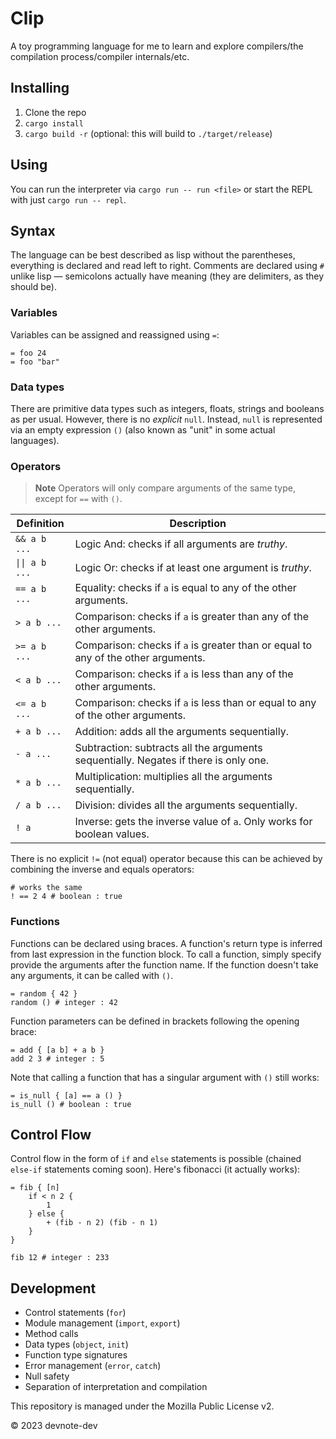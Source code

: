 # Clip

A toy programming language for me to learn and explore compilers/the compilation process/compiler internals/etc.

## Installing

1. Clone the repo
2. `cargo install`
3. `cargo build -r` (optional: this will build to `./target/release`)

## Using

You can run the interpreter via `cargo run -- run <file>` or start the REPL with just `cargo run -- repl`.

## Syntax

The language can be best described as lisp without the parentheses, everything is declared and read left to right. Comments are declared using `#` unlike lisp — semicolons actually have meaning (they are delimiters, as they should be).

### Variables

Variables can be assigned and reassigned using `=`:

```
= foo 24
= foo "bar"
```

### Data types

There are primitive data types such as integers, floats, strings and booleans as per usual. However, there is no _explicit_ `null`. Instead, `null` is represented via an empty expression `()` (also known as "unit" in some actual languages).

### Operators

> **Note**
> Operators will only compare arguments of the same type, except for `==` with `()`.

| Definition     | Description                                                                          |
| -------------- | ------------------------------------------------------------------------------------ |
| `&& a b ...`   | Logic And: checks if all arguments are _truthy_.                                     |
| `\|\| a b ...` | Logic Or: checks if at least one argument is _truthy_.                               |
| `== a b ...`   | Equality: checks if `a` is equal to any of the other arguments.                      |
| `> a b ...`    | Comparison: checks if `a` is greater than any of the other arguments.                |
| `>= a b ...`   | Comparison: checks if `a` is greater than or equal to any of the other arguments.    |
| `< a b ...`    | Comparison: checks if `a` is less than any of the other arguments.                   |
| `<= a b ...`   | Comparison: checks if `a` is less than or equal to any of the other arguments.       |
| `+ a b ...`    | Addition: adds all the arguments sequentially.                                       |
| `- a ...`      | Subtraction: subtracts all the arguments sequentially. Negates if there is only one. |
| `* a b ...`    | Multiplication: multiplies all the arguments sequentially.                           |
| `/ a b ...`    | Division: divides all the arguments sequentially.                                    |
| `! a`          | Inverse: gets the inverse value of `a`. Only works for boolean values.               |

There is no explicit `!=` (not equal) operator because this can be achieved by combining the inverse and equals operators:

```
# works the same
! == 2 4 # boolean : true
```

### Functions

Functions can be declared using braces. A function's return type is inferred from last expression in the function block. To call a function, simply specify provide the arguments after the function name. If the function doesn't take any arguments, it can be called with `()`.

```
= random { 42 }
random () # integer : 42
```

Function parameters can be defined in brackets following the opening brace:

```
= add { [a b] + a b }
add 2 3 # integer : 5
```

Note that calling a function that has a singular argument with `()` still works:

```
= is_null { [a] == a () }
is_null () # boolean : true
```

## Control Flow

Control flow in the form of `if` and `else` statements is possible (chained `else-if` statements coming soon). Here's fibonacci (it actually works):

```
= fib { [n]
    if < n 2 {
        1
    } else {
        + (fib - n 2) (fib - n 1)
    }
}

fib 12 # integer : 233
```

## Development

- Control statements (`for`)
- Module management (`import`, `export`)
- Method calls
- Data types (`object`, `init`)
- Function type signatures
- Error management (`error`, `catch`)
- Null safety
- Separation of interpretation and compilation

This repository is managed under the Mozilla Public License v2.

© 2023 devnote-dev
